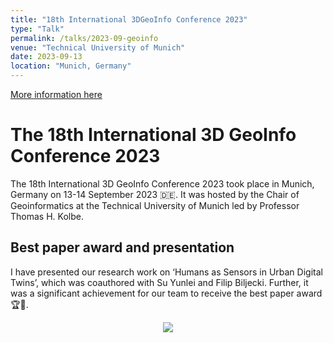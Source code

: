 ```yaml
---
title: "18th International 3DGeoInfo Conference 2023"
type: "Talk"
permalink: /talks/2023-09-geoinfo
venue: "Technical University of Munich"
date: 2023-09-13
location: "Munich, Germany"
---
```


[More information here](https://www.3dgeoinfo.org/3dgeoinfo/)

# The 18th International 3D GeoInfo Conference 2023

The 18th International 3D GeoInfo Conference 2023 took place in Munich, Germany on 13-14 September 2023 🇩🇪. It was hosted by the Chair of Geoinformatics at the Technical University of Munich led by Professor Thomas H. Kolbe.

## Best paper award and presentation

I have presented our research work on ‘Humans as Sensors in Urban Digital Twins’, which was coauthored with Su Yunlei and Filip Biljecki. Further, it was a significant achievement for our team to receive the best paper award 🏆🥳.

<div align=center>
<img src="https://github.com/binyulei/binyulei.github.io/blob/7e070963e1fef0bac2df254796b45b7a90521d4f/images/3d-geoinfo.jpg">
</div>

